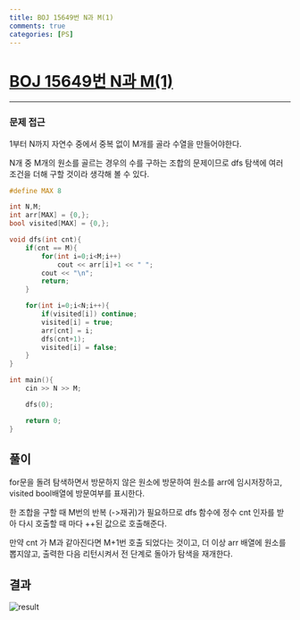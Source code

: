 ```yaml
---
title: BOJ 15649번 N과 M(1)
comments: true
categories: [PS]
---
```


# [BOJ 15649번 N과 M(1)](https://www.acmicpc.net/problem/)

---


### 문제 접근

1부터 N까지 자연수 중에서 중복 없이 M개를 골라 수열을 만들어야한다.

N개 중 M개의 원소를 골르는 경우의 수를 구하는 조합의 문제이므로 dfs 탐색에 여러 조건을 더해 구할 것이라 생각해 볼 수 있다. 



```cpp
#define MAX 8

int N,M;
int arr[MAX] = {0,};
bool visited[MAX] = {0,};

void dfs(int cnt){
    if(cnt == M){
        for(int i=0;i<M;i++)
            cout << arr[i]+1 << " ";
        cout << "\n";
        return;
    }

    for(int i=0;i<N;i++){
        if(visited[i]) continue;
        visited[i] = true;
        arr[cnt] = i;
        dfs(cnt+1);
        visited[i] = false;
    }
}

int main(){
    cin >> N >> M;

    dfs(0);

    return 0;
}
```

풀이
---
for문을 돌려 탐색하면서 방문하지 않은 원소에 방문하여 원소를 arr에 임시저장하고, visited bool배열에 방문여부를 표시한다.

한 조합을 구할 때 M번의 반복 (->재귀)가 필요하므로 dfs 함수에 정수 cnt 인자를 받아 다시 호출할 때 마다 ++된 값으로 호출해준다. 

만약 cnt 가 M과 같아진다면 M+1번 호출 되었다는 것이고, 더 이상 arr 배열에 원소를 뽑지않고, 출력한 다음 리턴시켜서 전 단계로 돌아가 탐색을 재개한다.

결과
---
![result](https://i.ibb.co/cbXfN0H/image.png)

